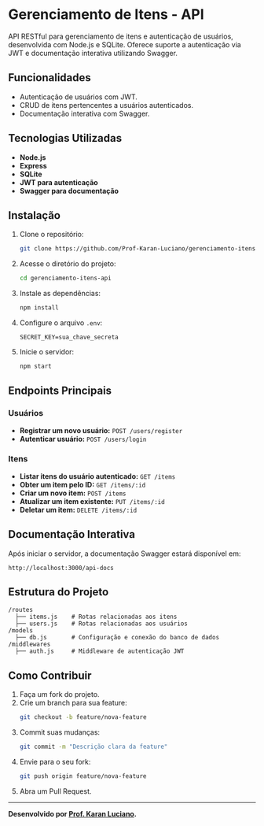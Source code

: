 
# Gerenciamento de Itens - API

API RESTful para gerenciamento de itens e autenticação de usuários, desenvolvida com Node.js e SQLite. Oferece suporte a autenticação via JWT e documentação interativa utilizando Swagger.

## Funcionalidades

- Autenticação de usuários com JWT.
- CRUD de itens pertencentes a usuários autenticados.
- Documentação interativa com Swagger.

## Tecnologias Utilizadas

- **Node.js**
- **Express**
- **SQLite**
- **JWT para autenticação**
- **Swagger para documentação**

## Instalação

1. Clone o repositório:
   ```bash
   git clone https://github.com/Prof-Karan-Luciano/gerenciamento-itens-api.git
   ```
2. Acesse o diretório do projeto:
   ```bash
   cd gerenciamento-itens-api
   ```
3. Instale as dependências:
   ```bash
   npm install
   ```
4. Configure o arquivo `.env`:
   ```env
   SECRET_KEY=sua_chave_secreta
   ```
5. Inicie o servidor:
   ```bash
   npm start
   ```

## Endpoints Principais

### Usuários
- **Registrar um novo usuário:** `POST /users/register`
- **Autenticar usuário:** `POST /users/login`

### Itens
- **Listar itens do usuário autenticado:** `GET /items`
- **Obter um item pelo ID:** `GET /items/:id`
- **Criar um novo item:** `POST /items`
- **Atualizar um item existente:** `PUT /items/:id`
- **Deletar um item:** `DELETE /items/:id`

## Documentação Interativa

Após iniciar o servidor, a documentação Swagger estará disponível em:
```
http://localhost:3000/api-docs
```

## Estrutura do Projeto

```
/routes
  ├── items.js    # Rotas relacionadas aos itens
  ├── users.js    # Rotas relacionadas aos usuários
/models
  ├── db.js       # Configuração e conexão do banco de dados
/middlewares
  ├── auth.js     # Middleware de autenticação JWT
```

## Como Contribuir

1. Faça um fork do projeto.
2. Crie um branch para sua feature:
   ```bash
   git checkout -b feature/nova-feature
   ```
3. Commit suas mudanças:
   ```bash
   git commit -m "Descrição clara da feature"
   ```
4. Envie para o seu fork:
   ```bash
   git push origin feature/nova-feature
   ```
5. Abra um Pull Request.

---

**Desenvolvido por [Prof. Karan Luciano](https://github.com/Prof-Karan-Luciano).**
